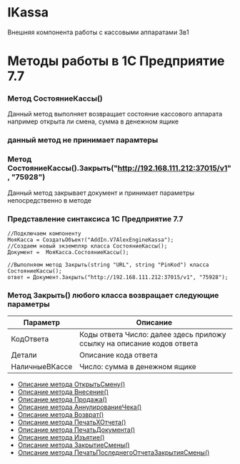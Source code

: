 # IKassa
Внешняя компонента работы с кассовыми аппаратами 3в1

# Методы работы в 1С Предприятие 7.7

### Метод  СостояниеКассы()

Данный метод выполняет возвращает состояние кассового аппарата 
например открыта ли смена, сумма в денежном ящике

### данный метод не принимает парамтеры

### Метод  СостояниеКассы().Закрыть("http://192.168.111.212:37015/v1", "75928")
Данный метод закрывает документ и принимает параметры непосредственно в методе 

### Представление синтаксиса 1С Предприятие 7.7

```1C
//Подключаем компоненту
МояКасса = СоздатьОбъект("AddIn.V7AlexEngineKassa");
//Создаем новый экземпляр класса СостояниеКассы();	
Документ =  МояКасса.СостояниеКассы();

//Выполняем метод Закрыть(string "URL", string "PinKod") класса СостояниеКассы();
ответ = Документ.Закрыть("http://192.168.111.212:37015/v1", "75928");

```

### Метод Закрыть() любого класса возвращает следующие параметры

Параметр | Описание
---|---
КодОтвета | Коды ответа Число: далее здесь приложу ссылку на описание кодов ответа 
Детали |  Описание кода ответа 
НаличныеВКассе |  Число: сумма в денежном ящике

* [Описание метода ОткрытьСмену()](./README_OPEN_SHIFT.md)
* [Описание метода Внесение()](./README_DEPOSIT.md)
* [Описание метода Продажа()](./README_SALE.md)
* [Описание метода АннулированиеЧека()](./README_ROLLBACK_CHECK.md)
* [Описание метода Возврат()](./README_MoneyBack.md)
* [Описание метода ПечатьХОтчета()](./README_X_REPORT.md)
* [Описание метода ПечатьДокумента()](./README_PRINT.md)
* [Описание метода Изъятие()](./README_WITHDRAW.md)
* [Описание метода ЗакрытиеСмены()](./README_CLOSE_SHIFT.md)
* [Описание метода ПечатьПоследнегоОтчетаЗакрытияСмены()](./README_PRINT_Z_REPORT.md)

